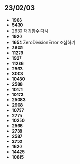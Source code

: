 ## 23/02/03

 - **1966**
 - **5430**
 - 2630 재귀함수 다시
 - **1920**
 - **1654** ZeroDivisionError 조심하기
 - **2805**
 - **11279**
 - **1927**
 - **11286**
 - **2563**
 - **3003**
 - **10430**
 - **2588**
 - **10171**
 - **10172**
 - **25083**
 - **2908**
 - **10757**
 - **2775**
 - **10250**
 - **2566**
 - **2738**
 - **2587**
 - **2750**
 - **1620**
 - **14425**
 - **10815**